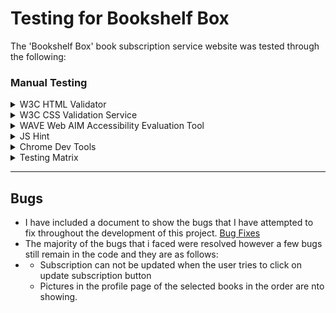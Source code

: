 # Testing for Bookshelf Box

The 'Bookshelf Box' book subscription service website was tested through the following:

###  Manual Testing

</details>
<details>
<summary>W3C HTML Validator</summary>

- The W3C HTML Validation Service was used as a validation tool to check for issues within the project's HTML document code.

</details>

<details>
<summary>W3C CSS Validation Service</summary>

- The W3C HTML Validation Service was used as a validation tool to check for issues within the project's CSS document code.

</details>
<details>
<summary>WAVE Web AIM Accessibility Evaluation Tool</summary>

- This tool was used to test errors in accessibility such as the color contrast, ARIA for this project.

</details>
<details>
<summary>JS Hint</summary>

- This online checker tool was used to check javascript used in the project.

</details>
<details>
<summary>Chrome Dev Tools</summary>

- Dev Tools were used to analyse the sites accessibility, performance, assist with debugging issues and running reports from Lighthouse/Page Speed Insights.

</details>

<details>
<summary>Testing Matrix</summary>

![Testing Matrix](/media/testing_matrix.png)

</details>

---

## Bugs

- I have included a document to show the bugs that I have attempted to fix throughout the development of this project. [Bug Fixes](/fixes.txt)
- The majority of the bugs that i faced were resolved however a few bugs still remain in the code and they are as follows:
- - Subscription can not be updated when the user tries to click on update subscription button
  - Pictures in the profile page of the selected books in the order are nto showing.
